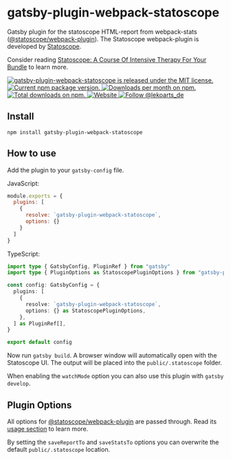 # gatsby-plugin-webpack-statoscope

Gatsby plugin for the statoscope HTML-report from webpack-stats ([@statoscope/webpack-plugin](https://github.com/statoscope/statoscope/tree/master/packages/webpack-plugin)). The Statoscope webpack-plugin is developed by [Statoscope](https://statoscope.tech/).

Consider reading [Statoscope: A Course Of Intensive Therapy For Your Bundle](https://www.smashingmagazine.com/2022/02/statoscope-course-intensive-therapy-bundle/) to learn more.

<p>
  <a href="https://github.com/LekoArts/gatsby-plugin-webpack-statoscope/blob/main/LICENSE">
    <img src="https://img.shields.io/badge/license-MIT-blue.svg" alt="gatsby-plugin-webpack-statoscope is released under the MIT license." />
  </a>
  <a href="https://www.npmjs.org/package/gatsby-plugin-webpack-statoscope">
    <img src="https://img.shields.io/npm/v/gatsby-plugin-webpack-statoscope.svg" alt="Current npm package version." />
  </a>
  <a href="https://npmcharts.com/compare/gatsby-plugin-webpack-statoscope?minimal=true">
    <img src="https://img.shields.io/npm/dm/gatsby-plugin-webpack-statoscope.svg" alt="Downloads per month on npm." />
  </a>
  <a href="https://npmcharts.com/compare/gatsby-plugin-webpack-statoscope?minimal=true">
    <img src="https://img.shields.io/npm/dt/gatsby-plugin-webpack-statoscope.svg" alt="Total downloads on npm." />
  </a>
  <a href="https://www.lekoarts.de?utm_source=gatsby-plugin-webpack-statoscope">
    <img alt="Website" src="https://img.shields.io/badge/-website-blue">
  </a>
  <a href="https://twitter.com/intent/follow?screen_name=lekoarts_de">
      <img src="https://img.shields.io/twitter/follow/lekoarts_de.svg?label=Follow%20@lekoarts_de" alt="Follow @lekoarts_de" />
    </a>
</p>

## Install

```shell
npm install gatsby-plugin-webpack-statoscope
```

## How to use

Add the plugin to your `gatsby-config` file.

JavaScript:

```js:title=gatsby-config.js
module.exports = {
  plugins: [
    {
      resolve: `gatsby-plugin-webpack-statoscope`,
      options: {}
    }
  ]
}
```

TypeScript:

```ts:title=gatsby-config.ts
import type { GatsbyConfig, PluginRef } from "gatsby"
import type { PluginOptions as StatoscopePluginOptions } from "gatsby-plugin-webpack-statoscope"

const config: GatsbyConfig = {
  plugins: [
    {
      resolve: `gatsby-plugin-webpack-statoscope`,
      options: {} as StatoscopePluginOptions,
    },
  ] as PluginRef[],
}

export default config
```

Now run `gatsby build`. A browser window will automatically open with the Statoscope UI. The output will be placed into the `public/.statoscope` folder.

When enabling the `watchMode` option you can also use this plugin with `gatsby develop`.

## Plugin Options

All options for [@statoscope/webpack-plugin](https://github.com/statoscope/statoscope/tree/master/packages/webpack-plugin) are passed through. Read its [usage section](https://github.com/statoscope/statoscope/tree/master/packages/webpack-plugin#usage) to learn more.

By setting the `saveReportTo` and `saveStatsTo` options you can overwrite the default `public/.statoscope` location.
